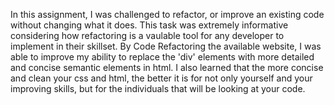 In this assignment, I was challenged to refactor, or improve an existing code without changing what it does. This task was extremely informative considering how refactoring is a vaulable tool for any developer to implement in their skillset. By Code Refactoring the available website, I was able to improve my ability to replace the 'div' elements with more detailed and concise semantic elements in html. I also learned that the more concise and clean your css and html, the better it is for not only yourself and your improving skills, but for the individuals that will be looking at your code.